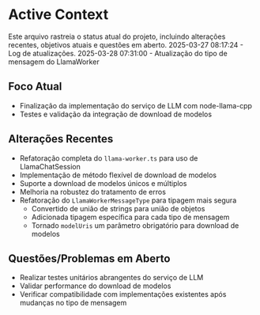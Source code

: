 # Active Context

Este arquivo rastreia o status atual do projeto, incluindo alterações recentes, objetivos atuais e questões em aberto.
2025-03-27 08:17:24 - Log de atualizações.
2025-03-28 07:31:00 - Atualização do tipo de mensagem do LlamaWorker

## Foco Atual

- Finalização da implementação do serviço de LLM com node-llama-cpp
- Testes e validação da integração de download de modelos

## Alterações Recentes

- Refatoração completa do `llama-worker.ts` para uso de LlamaChatSession
- Implementação de método flexível de download de modelos
- Suporte a download de modelos únicos e múltiplos
- Melhoria na robustez do tratamento de erros
- Refatoração do `LlamaWorkerMessageType` para tipagem mais segura
  - Convertido de união de strings para união de objetos
  - Adicionada tipagem específica para cada tipo de mensagem
  - Tornado `modelUris` um parâmetro obrigatório para download de modelos

## Questões/Problemas em Aberto

- Realizar testes unitários abrangentes do serviço de LLM
- Validar performance do download de modelos
- Verificar compatibilidade com implementações existentes após mudanças no tipo de mensagem
